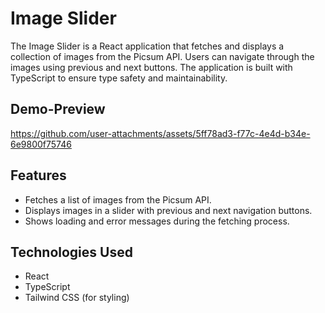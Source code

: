 # Image Slider

The Image Slider is a React application that fetches and displays a collection of images from the Picsum API. Users can navigate through the images using previous and next buttons. The application is built with TypeScript to ensure type safety and maintainability.

## Demo-Preview
https://github.com/user-attachments/assets/5ff78ad3-f77c-4e4d-b34e-6e9800f75746



## Features

- Fetches a list of images from the Picsum API.
- Displays images in a slider with previous and next navigation buttons.
- Shows loading and error messages during the fetching process.

## Technologies Used
- React
- TypeScript
- Tailwind CSS (for styling)
